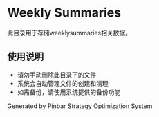 # Weekly Summaries

此目录用于存储weeklysummaries相关数据。

## 使用说明
- 请勿手动删除此目录下的文件
- 系统会自动管理文件的创建和清理
- 如需备份，请使用系统提供的备份功能

Generated by Pinbar Strategy Optimization System
